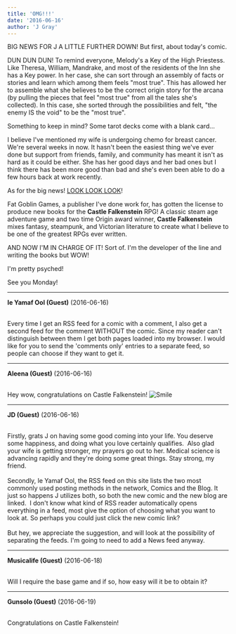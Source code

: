 ```yaml
---
title: 'OMG!!!'
date: '2016-06-16'
author: 'J Gray'
---
```


<p>BIG NEWS FOR J A LITTLE FURTHER DOWN! But first, about today's comic.</p><p>DUN DUN DUN! To remind everyone, Melody's a Key of the High Priestess. Like Theresa, William, Mandrake, and most of the residents of the Inn she has a Key power. In her case, she can sort through an assembly of facts or stories and learn which among them feels "most true". This has allowed her to assemble what she believes to be the correct origin story for the arcana (by pulling the pieces that feel "most true" from all the tales she's collected). In this case, she sorted through the possibilities and felt, "the enemy IS the void" to be the "most true".</p><p>Something to keep in mind? Some tarot decks come with a blank card...</p><p>I believe I've mentioned my wife is undergoing chemo for breast cancer. We're several weeks in now. It hasn't been the easiest thing we've ever done but support from friends, family, and community has meant it isn't as hard as it could be either. She has her good days and her bad ones but I think there has been more good than bad and she's even been able to do a few hours back at work recently.</p><p>As for the big news! <a href="https://fatgoblingames.com/blogs/news/the-return-of-castle-falkenstein" target="_blank">LOOK LOOK LOOK</a>!</p><p>Fat Goblin Games, a publisher I've done work for, has gotten the license to produce new books for the <strong>Castle Falkenstein</strong> RPG! A classic steam age adventure game and two time Origin award winner, <strong>Castle Falkenstein</strong> mixes fantasy, steampunk, and Victorian literature to create what I believe to be one of the greatest RPGs ever written.</p><p>AND NOW I'M IN CHARGE OF IT! Sort of. I'm the developer of the line and writing the books but WOW!</p><p>I'm pretty psyched!</p><p>See you Monday!</p>

---
**Ie Yamaf Ool (Guest)** (2016-06-16)

<br> Every time I get an RSS feed for a comic with a&nbsp;comment, I also get a second feed for the comment WITHOUT the comic. Since my reader can't distinguish between them I get both pages loaded into my browser. I would like for you to send the 'comments only' entries to a separate feed, so people can choose if they want to get it.

---
**Aleena (Guest)** (2016-06-16)

<br> Hey wow, congratulations on Castle Falkenstein! <img src="/smilies/smile.gif" alt="Smile" border="0">

---
**JD (Guest)** (2016-06-16)

<br> Firstly, grats J on having some good coming into your life. You deserve some happiness, and doing what you love certainly qualifies.&nbsp; Also glad your wife is getting stronger, my prayers go out to her. Medical science is advancing rapidly and they're doing some great things. Stay strong, my friend.<br><br>Secondly, le Yamaf Ool, the RSS feed on this site lists the two most commonly used posting methods in the network, Comics and the Blog. It just so happens J utilizes both, so both the new comic and the new blog are linked.&nbsp; I don't know what kind of RSS reader automatically opens everything in a feed, most give the option of choosing what you want to look at. So perhaps you could just click the new comic link?<br><br>But hey, we appreciate the suggestion, and will look at the possibility of separating the feeds. I'm going to need to add a News feed anyway.<br>

---
**Musicalife (Guest)** (2016-06-18)

<br> Will I require the base game and if so, how easy will it be to obtain it?

---
**Gunsolo (Guest)** (2016-06-19)

<br> Congratulations on Castle Falkenstein!<br>

